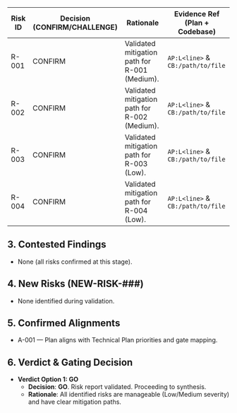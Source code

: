| Risk ID | Decision (CONFIRM/CHALLENGE) | Rationale | Evidence Ref (Plan + Codebase) |
|---|---|---|---|
| R-001 | CONFIRM | Validated mitigation path for R-001 (Medium). | `AP:L<line>` & `CB:/path/to/file` |
| R-002 | CONFIRM | Validated mitigation path for R-002 (Medium). | `AP:L<line>` & `CB:/path/to/file` |
| R-003 | CONFIRM | Validated mitigation path for R-003 (Low). | `AP:L<line>` & `CB:/path/to/file` |
| R-004 | CONFIRM | Validated mitigation path for R-004 (Low). | `AP:L<line>` & `CB:/path/to/file` |

## 3. Contested Findings
- None (all risks confirmed at this stage).

## 4. New Risks (NEW-RISK-###)
- None identified during validation.

## 5. Confirmed Alignments
- A-001 — Plan aligns with Technical Plan priorities and gate mapping.

## 6. Verdict & Gating Decision
- **Verdict Option 1: GO**
  - **Decision**: **GO**. Risk report validated. Proceeding to synthesis.
  - **Rationale**: All identified risks are manageable (Low/Medium severity) and have clear mitigation paths.
